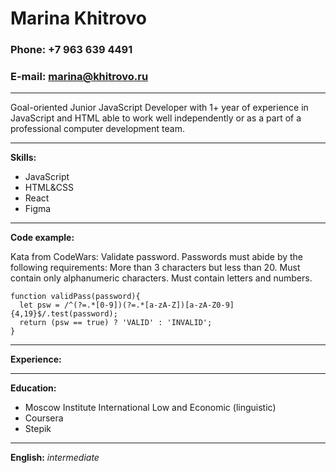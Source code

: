 # Marina Khitrovo
### Phone: +7 963 639 4491
### E-mail: marina@khitrovo.ru
***
Goal-oriented Junior JavaScript Developer  with 1+ year of experience in JavaScript and HTML able to work well independently or as a part of a professional computer development team.
***
**Skills:**
 * JavaScript
 * HTML&CSS
 * React
 * Figma
***
**Code example:**

Kata from CodeWars: Validate password.
Passwords must abide by the following requirements:
More than 3 characters but less than 20. Must contain only alphanumeric characters. Must contain letters and numbers.
```
function validPass(password){
  let psw = /^(?=.*[0-9])(?=.*[a-zA-Z])[a-zA-Z0-9]{4,19}$/.test(password);
  return (psw == true) ? 'VALID' : 'INVALID';
}
```

***
**Experience:**

***
**Education:**
* Moscow Institute International Low and Economic (linguistic)
* Coursera
* Stepik
***
**English:** *intermediate*
